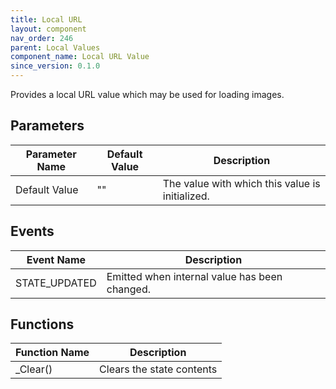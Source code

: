 ```yaml
---
title: Local URL
layout: component
nav_order: 246
parent: Local Values
component_name: Local URL Value
since_version: 0.1.0
---
```


Provides a local URL value which may be used for loading images.

## Parameters

| Parameter Name | Default Value | Description                                     |
|----------------|---------------|-------------------------------------------------|
| Default Value  | ""            | The value with which this value is initialized. |

## Events

| Event Name    | Description                                   |
|---------------|-----------------------------------------------|
| STATE_UPDATED | Emitted when internal value has been changed. |

## Functions

| Function Name | Description               |
|---------------|---------------------------|
| _Clear()      | Clears the state contents |